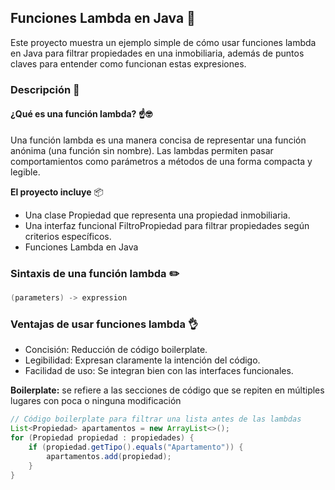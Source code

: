 ## Funciones Lambda en Java 📖

Este proyecto muestra un ejemplo simple de cómo usar funciones lambda en Java para filtrar propiedades en una inmobiliaria, además de puntos claves para entender como funcionan estas expresiones.

### Descripción 📃

#### **¿Qué es una función lambda?** ☝️🤓

Una función lambda es una manera concisa de representar una función anónima (una función sin nombre). Las lambdas permiten pasar comportamientos como parámetros a métodos de una forma compacta y legible.

**El proyecto incluye** 📦

- Una clase Propiedad que representa una propiedad inmobiliaria.
- Una interfaz funcional FiltroPropiedad para filtrar propiedades según criterios específicos.
- Funciones Lambda en Java

### Sintaxis de una función lambda ✏️

```java
(parameters) -> expression
```

### Ventajas de usar funciones lambda 👌

- Concisión: Reducción de código boilerplate.
- Legibilidad: Expresan claramente la intención del código.
- Facilidad de uso: Se integran bien con las interfaces funcionales.

**Boilerplate:** se refiere a las secciones de código que se repiten en múltiples lugares con poca o ninguna modificación

```java
// Código boilerplate para filtrar una lista antes de las lambdas
List<Propiedad> apartamentos = new ArrayList<>();
for (Propiedad propiedad : propiedades) {
    if (propiedad.getTipo().equals("Apartamento")) {
        apartamentos.add(propiedad);
    }
}
```
